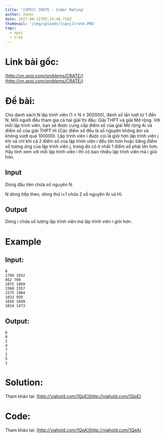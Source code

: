 ```yaml
---
title: '[SPOJ] CRATE - Coder Rating'
author: Joker
date: 2017-08-11T05:14:48.718Z
thumbnail: '/img/uploads/[spoj]crate.PNG'
tags:
  - spoj
  - tree
---
```

# Link bài gốc:

[http://vn.spoj.com/problems/CRATE/](http://vn.spoj.com/problems/CRATE/)

# Đề bài:

Cho danh sách N lập trình viên \(1 ≤ N ≤ 300000\), đánh số lần lượt từ 1 đến N. Mỗi người đều tham gia cả hai giải thi đấu: Giải THPT và giải Mở rộng. Với mỗi lập trình viên, bạn sẽ được cung cấp điểm số của giải Mở rộng Ai và điểm số của giải THPT Hi \(Các điểm số đều là số nguyên không âm và không vượt quá 100000\). Lập trình viên i được coi là giỏi hơn lập trình viên j khi và chỉ khi cả 2 điểm số của lập trình viên i đều lớn hơn hoặc bằng điểm số tương ứng của lập trình viên j, trong đó có ít nhất 1 điểm số phải lớn hơn. Hãy tính xem với mỗi lập trình viên i thì có bao nhiêu lập trình viên mà i giỏi hơn.

## Input

Dòng đầu tiên chứa số nguyên N.

N dòng tiếp theo, dòng thứ i+1 chứa 2 số nguyên Ai và Hi.

## Output

Dòng i chứa số lượng lập trình viên mà lập trình viên i giỏi hơn.

# Example

## Input:

```
8
1798 1832
862 700
1075 1089
1568 1557
2575 1984
1033 950
1656 1649
1014 1473
```

## Output:

```
6
0
2
4
7
1
5
1
```

# Solution:

Tham khảo tại: [http://viahold.com/1QpE](http://viahold.com/1QpE)

# Code:

Tham khảo tại: [http://viahold.com/1QeA](http://viahold.com/1QeA)



